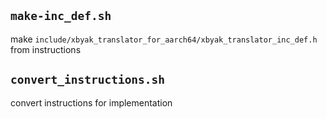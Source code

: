 ## `make-inc_def.sh`

make `include/xbyak_translator_for_aarch64/xbyak_translator_inc_def.h` from instructions

## `convert_instructions.sh`

convert instructions for implementation

